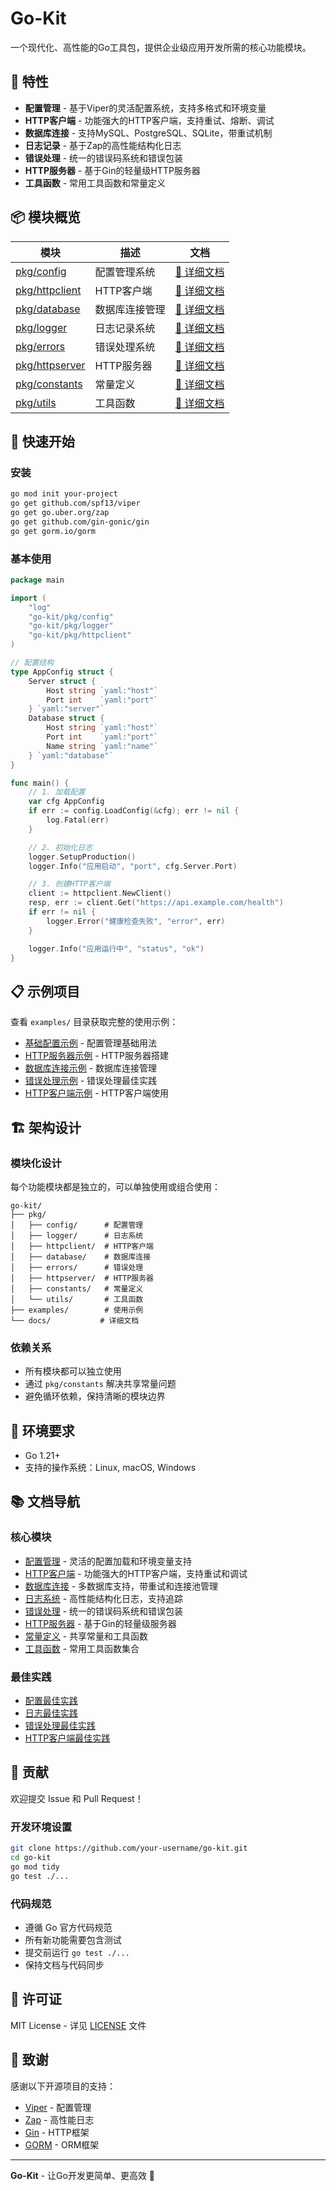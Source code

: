 # Go-Kit

一个现代化、高性能的Go工具包，提供企业级应用开发所需的核心功能模块。

## 🚀 特性

- **配置管理** - 基于Viper的灵活配置系统，支持多格式和环境变量
- **HTTP客户端** - 功能强大的HTTP客户端，支持重试、熔断、调试
- **数据库连接** - 支持MySQL、PostgreSQL、SQLite，带重试机制
- **日志记录** - 基于Zap的高性能结构化日志
- **错误处理** - 统一的错误码系统和错误包装
- **HTTP服务器** - 基于Gin的轻量级HTTP服务器
- **工具函数** - 常用工具函数和常量定义

## 📦 模块概览

| 模块 | 描述 | 文档 |
|------|------|------|
| [pkg/config](./docs/config.md) | 配置管理系统 | [📖 详细文档](./docs/config.md) |
| [pkg/httpclient](./docs/httpclient.md) | HTTP客户端 | [📖 详细文档](./docs/httpclient.md) |
| [pkg/database](./docs/database.md) | 数据库连接管理 | [📖 详细文档](./docs/database.md) |
| [pkg/logger](./docs/logger.md) | 日志记录系统 | [📖 详细文档](./docs/logger.md) |
| [pkg/errors](./docs/errors.md) | 错误处理系统 | [📖 详细文档](./docs/errors.md) |
| [pkg/httpserver](./docs/httpserver.md) | HTTP服务器 | [📖 详细文档](./docs/httpserver.md) |
| [pkg/constants](./docs/constants.md) | 常量定义 | [📖 详细文档](./docs/constants.md) |
| [pkg/utils](./docs/utils.md) | 工具函数 | [📖 详细文档](./docs/utils.md) |

## 🎯 快速开始

### 安装

```bash
go mod init your-project
go get github.com/spf13/viper
go get go.uber.org/zap
go get github.com/gin-gonic/gin
go get gorm.io/gorm
```

### 基本使用

```go
package main

import (
    "log"
    "go-kit/pkg/config"
    "go-kit/pkg/logger"
    "go-kit/pkg/httpclient"
)

// 配置结构
type AppConfig struct {
    Server struct {
        Host string `yaml:"host"`
        Port int    `yaml:"port"`
    } `yaml:"server"`
    Database struct {
        Host string `yaml:"host"`
        Port int    `yaml:"port"`
        Name string `yaml:"name"`
    } `yaml:"database"`
}

func main() {
    // 1. 加载配置
    var cfg AppConfig
    if err := config.LoadConfig(&cfg); err != nil {
        log.Fatal(err)
    }

    // 2. 初始化日志
    logger.SetupProduction()
    logger.Info("应用启动", "port", cfg.Server.Port)

    // 3. 创建HTTP客户端
    client := httpclient.NewClient()
    resp, err := client.Get("https://api.example.com/health")
    if err != nil {
        logger.Error("健康检查失败", "error", err)
    }

    logger.Info("应用运行中", "status", "ok")
}
```

## 📋 示例项目

查看 `examples/` 目录获取完整的使用示例：

- [基础配置示例](./examples/basic-config/) - 配置管理基础用法
- [HTTP服务器示例](./examples/http-server/) - HTTP服务器搭建
- [数据库连接示例](./examples/database-simple/) - 数据库连接管理
- [错误处理示例](./examples/errors-demo/) - 错误处理最佳实践
- [HTTP客户端示例](./examples/httpclient-ctx/) - HTTP客户端使用

## 🏗️ 架构设计

### 模块化设计
每个功能模块都是独立的，可以单独使用或组合使用：

```
go-kit/
├── pkg/
│   ├── config/      # 配置管理
│   ├── logger/      # 日志系统  
│   ├── httpclient/  # HTTP客户端
│   ├── database/    # 数据库连接
│   ├── errors/      # 错误处理
│   ├── httpserver/  # HTTP服务器
│   ├── constants/   # 常量定义
│   └── utils/       # 工具函数
├── examples/        # 使用示例
└── docs/           # 详细文档
```

### 依赖关系
- 所有模块都可以独立使用
- 通过 `pkg/constants` 解决共享常量问题
- 避免循环依赖，保持清晰的模块边界

## 🔧 环境要求

- Go 1.21+
- 支持的操作系统：Linux, macOS, Windows

## 📚 文档导航

### 核心模块
- [配置管理](./docs/config.md) - 灵活的配置加载和环境变量支持
- [HTTP客户端](./docs/httpclient.md) - 功能强大的HTTP客户端，支持重试和调试
- [数据库连接](./docs/database.md) - 多数据库支持，带重试和连接池管理
- [日志系统](./docs/logger.md) - 高性能结构化日志，支持追踪
- [错误处理](./docs/errors.md) - 统一的错误码系统和错误包装
- [HTTP服务器](./docs/httpserver.md) - 基于Gin的轻量级服务器
- [常量定义](./docs/constants.md) - 共享常量和工具函数
- [工具函数](./docs/utils.md) - 常用工具函数集合

### 最佳实践
- [配置最佳实践](./docs/config.md#最佳实践)
- [日志最佳实践](./docs/logger.md#最佳实践)
- [错误处理最佳实践](./docs/errors.md#最佳实践)
- [HTTP客户端最佳实践](./docs/httpclient.md#最佳实践)

## 🤝 贡献

欢迎提交 Issue 和 Pull Request！

### 开发环境设置

```bash
git clone https://github.com/your-username/go-kit.git
cd go-kit
go mod tidy
go test ./...
```

### 代码规范

- 遵循 Go 官方代码规范
- 所有新功能需要包含测试
- 提交前运行 `go test ./...`
- 保持文档与代码同步

## 📄 许可证

MIT License - 详见 [LICENSE](LICENSE) 文件

## 🙏 致谢

感谢以下开源项目的支持：

- [Viper](https://github.com/spf13/viper) - 配置管理
- [Zap](https://github.com/uber-go/zap) - 高性能日志
- [Gin](https://github.com/gin-gonic/gin) - HTTP框架
- [GORM](https://gorm.io/) - ORM框架

---

**Go-Kit** - 让Go开发更简单、更高效 🚀 